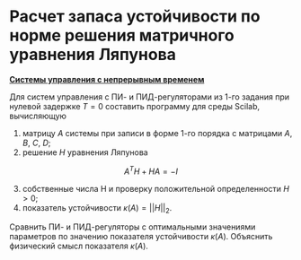 # Расчет запаса устойчивости по норме решения матричного уравнения Ляпунова

**[Системы управления с непрерывным временем](1)**

Для систем управления с ПИ- и ПИД-регуляторами из 1-го задания при нулевой задержке $T = 0$ составить программу для среды Scilab, вычисляющую
1. матрицу $A$ системы при записи в форме 1-го порядка с матрицами $A$, $B$, $C$, $D$;
2. решение $H$ уравнения Ляпунова  
```math    
A^T H + H A = -I
```
3. собственные числа H и проверку положительной определенности $H > 0$;
4. показатель устойчивости $κ(A) = ||H||_2$.

Сравнить ПИ- и ПИД-регуляторы с оптимальными значениями параметров по значению показателя устойчивости $\kappa(A)$. Объяснить физический смысл показателя $\kappa(A)$.
